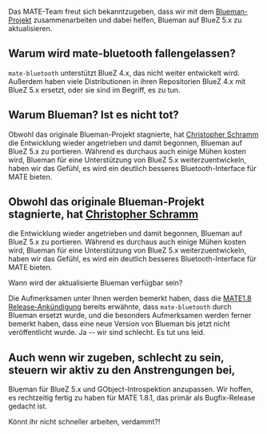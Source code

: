 <!-- 
.. link: 
.. description: MATE-Desktop arbeitet mit dem Blueman-Projekt zusammen.
.. tags: Blueman,BlueZ,Bluetooth,News
.. date: 2014/03/11 07:45:00
.. title: MATE-Desktop singt den BlueZ
.. slug: 2014-03-11-mate-desktop-singing-the-bluez
.. author: Martin Wimpress
-->

Das MATE-Team freut sich bekanntzugeben, dass wir mit dem
[Blueman-Projekt](https://github.com/blueman-project/blueman) zusammenarbeiten 
und dabei helfen, Blueman auf BlueZ 5.x zu aktualisieren.

## Warum wird mate-bluetooth fallengelassen?

`mate-bluetooth` unterstützt BlueZ 4.x, das nicht weiter entwickelt wird. 
Außerdem haben viele Distributionen in ihren Repositorien BlueZ 4.x mit BlueZ 5.x ersetzt,
oder sie sind im Begriff, es zu tun. 

## Warum Blueman? Ist es nicht tot?

Obwohl das originale Blueman-Projekt stagnierte, hat [Christopher Schramm](https://github.com/cschramm)
die Entwicklung wieder angetrieben und damit begonnen, Blueman auf BlueZ 5.x zu portieren.
Während es durchaus auch einige Mühen kosten wird, Blueman für eine Unterstützung von BlueZ 5.x weiterzuentwickeln,
haben wir das Gefühl, es wird ein deutlich besseres Bluetooth-Interface für MATE bieten.

## Obwohl das originale Blueman-Projekt stagnierte, hat [Christopher Schramm](https://github.com/cschramm)
die Entwicklung wieder angetrieben und damit begonnen, Blueman auf BlueZ 5.x zu portieren. 
Während es durchaus auch einige Mühen kosten wird, Blueman für eine Unterstützung von BlueZ 5.x weiterzuentwickeln,
haben wir das Gefühl, es wird ein deutlich besseres Bluetooth-Interface für MATE bieten.

Wann wird der aktualisierte Blueman verfügbar sein?

Die Aufmerksamen unter Ihnen werden bemerkt haben, dass die [MATE1.8 Release-Ankündigung](/blog/2014-03-04-mate-1-8-released/)
bereits erwähnte, dass `mate-bluetooth` durch Blueman ersetzt wurde, und die besonders
Aufmerksamen werden ferner bemerkt haben, dass eine neue Version von Blueman bis jetzt nicht
veröffentlicht wurde. Ja -- wir sind schlecht. Es tut uns leid.

## Auch wenn wir zugeben, schlecht zu sein, steuern wir aktiv zu den Anstrengungen bei,
Blueman für BlueZ 5.x und GObject-Introspektion anzupassen. Wir hoffen, es
rechtzeitig fertig zu haben für MATE 1.8.1, das primär als Bugfix-Release gedacht ist.

Könnt ihr nicht schneller arbeiten, verdammt?!
